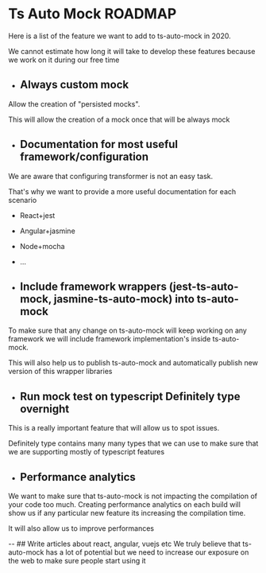 # Ts Auto Mock ROADMAP

Here is a list of the feature we want to add to ts-auto-mock in 2020.

We cannot estimate how long it will take to develop these features because we work on it during our free time

- ## Always custom mock
Allow the creation of "persisted mocks". 

This will allow the creation of a mock once that will be always mock

- ## Documentation for most useful framework/configuration
We are aware that configuring transformer is not an easy task.

That's why we want to provide a more useful documentation for each scenario
- React+jest
- Angular+jasmine
- Node+mocha
- ...

- ## Include framework wrappers (jest-ts-auto-mock, jasmine-ts-auto-mock) into ts-auto-mock
To make sure that any change on ts-auto-mock will keep working on any framework we will include framework implementation's inside ts-auto-mock.

This will also help us to publish ts-auto-mock and automatically publish new version of this wrapper libraries

- ## Run mock test on typescript Definitely type overnight
This is a really important feature that will allow us to spot issues.

Definitely type contains many many types that we can use to make sure that we are supporting mostly of typescript features

- ## Performance analytics
We want to make sure that ts-auto-mock is not impacting the compilation of your code too much.
Creating performance analytics on each build will show us if any particular new feature its increasing the compilation time.

It will also allow us to improve performances

-- ## Write articles about react, angular, vuejs etc
We truly believe that ts-auto-mock has a lot of potential but we need to increase our exposure on the web to make sure people start using it
